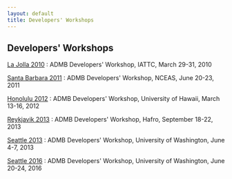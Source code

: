 ```yaml
---
layout: default
title: Developers' Workshops
---
```


Developers' Workshops
---------------------

[La Jolla 2010](la-jolla-2010/)
: ADMB Developers' Workshop, IATTC, March 29-31, 2010

[Santa Barbara 2011](santa-barbara-2011/)
: ADMB Developers' Workshop, NCEAS, June 20-23, 2011

[Honolulu 2012](honolulu-2012/)
: ADMB Developers' Workshop, University of Hawaii, March 13-16, 2012

[Reykjavik 2013](reykjavik-2013/)
: ADMB Developers' Workshop, Hafro, September 18-22, 2013

[Seattle 2013](seattle-2013/)
: ADMB Developers' Workshop, University of Washington, June 4-7, 2013

[Seattle 2016](seattle-2016/)
: ADMB Developers' Workshop, University of Washington, June 20-24, 2016
